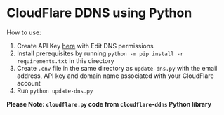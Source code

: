 # CloudFlare DDNS using Python

How to use:
1. Create API Key [here](https://dash.cloudflare.com/profile/api-tokens) with Edit DNS permissions
2. Install prerequisites by running `python -m pip install -r requirements.txt` in this directory
3. Create `.env` file in the same directory as `update-dns.py` with the email address, API key and domain name associated with your CloudFlare account
4. Run `python update-dns.py`

**Please Note: `cloudflare.py` code from `cloudflare-ddns` Python library**
